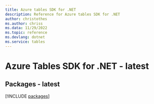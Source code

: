 ```yaml
---
title: Azure tables SDK for .NET
description: Reference for Azure tables SDK for .NET
author: christothes
ms.author: chriss
ms.data: 11/29/2022
ms.topic: reference
ms.devlang: dotnet
ms.service: tables
---
```

# Azure Tables SDK for .NET - latest
## Packages - latest
[!INCLUDE [packages](tables-index.md)]
